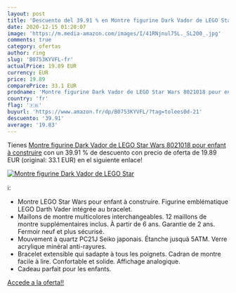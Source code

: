 ```yaml
---
layout: post
title: 'Descuento del 39.91 % en Montre figurine Dark Vador de LEGO Star '
date: 2020-12-15 01:20:07
image: 'https://m.media-amazon.com/images/I/41RNjnul75L._SL200_.jpg'
comments: true
category: ofertas
author: ring
slug: 'B0753KYVFL-fr'
actualPrice: 19.89 EUR
currency: EUR
price: 19.89
comparePrice: 33.1 EUR
prodname: 'Montre figurine Dark Vador de LEGO Star Wars 8021018 pour enfant à construire'
country: 'fr'
flag: '🇫🇷'
buyurl: 'https://www.amazon.fr/dp/B0753KYVFL/?tag=tolees0d-21'
descuento: '39.91'
average: '19.83'
---
```


Tienes [Montre figurine Dark Vador de LEGO Star Wars 8021018 pour enfant à construire](https://www.amazon.fr/dp/B0753KYVFL/?tag=tolees0d-21) con un 39.91 % de descuento con precio de oferta de 19.89 EUR (original: 33.1 EUR) en el siguiente enlace!

[![Montre figurine Dark Vador de LEGO Star ](https://m.media-amazon.com/images/I/41RNjnul75L._SL200_.jpg)](https://www.amazon.fr/dp/B0753KYVFL/?tag=tolees0d-21)

ℹ️:

- Montre LEGO Star Wars pour enfant à construire. Figurine emblématique LEGO Darth Vader intégrée au bracelet.
- Maillons de montre multicolores interchangeables. 12 maillons de montre supplémentaires inclus. À partir de 6 ans. Garantie de 2 ans. Fermoir neuf et plus sécurisé.
- Mouvement à quartz PC21J Seiko japonais. Étanche jusquà 5ATM. Verre acrylique minéral anti-rayures.
- Bracelet extensible qui sadapte à tous les poignets. Cadran de montre facile à lire. Confortable et solide. Affichage analogique.
- Cadeau parfait pour les enfants.

[Accede a la oferta!!](https://www.amazon.fr/dp/B0753KYVFL/?tag=tolees0d-21)
